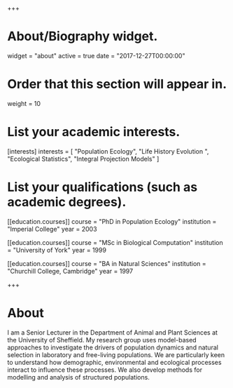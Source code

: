+++
# About/Biography widget.
widget = "about"
active = true
date = "2017-12-27T00:00:00"

# Order that this section will appear in.
weight = 10

# List your academic interests.
[interests]
  interests = [
    "Population Ecology",
    "Life History Evolution ",
    "Ecological Statistics",
    "Integral Projection Models"
  ]

# List your qualifications (such as academic degrees).
[[education.courses]]
  course = "PhD in Population Ecology"
  institution = "Imperial College"
  year = 2003

[[education.courses]]
  course = "MSc in Biological Computation"
  institution = "University of York"
  year = 1999

[[education.courses]]
  course = "BA in Natural Sciences"
  institution = "Churchill College, Cambridge"
  year = 1997
 
+++

# About

I am a Senior Lecturer in the Department of Animal and Plant Sciences at the University of Sheffield. My research group uses model-based approaches to investigate the drivers of population dynamics and natural selection in laboratory and free-living populations. We are particularly keen to understand how demographic, environmental and ecological processes interact to influence these processes. We also develop methods for modelling and analysis of structured populations.
